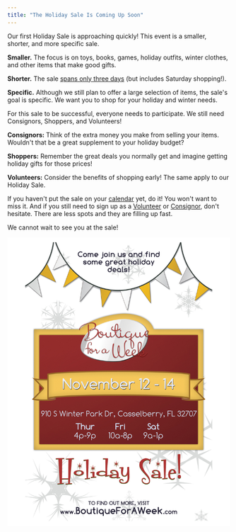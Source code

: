 ```yaml
---
title: "The Holiday Sale Is Coming Up Soon"
---
```


Our first Holiday Sale is approaching quickly! This event is a smaller, shorter, and more specific sale.

**Smaller.** The focus is on toys, books, games, holiday outfits, winter clothes, and other items that make good gifts.

**Shorter.** The sale [spans only three days](/events/) (but includes Saturday shopping!).

**Specific.** Although we still plan to offer a large selection of items, the sale's goal is specific. We want you to shop for your holiday and winter needs.

For this sale to be successful, everyone needs to participate. We still need Consignors, Shoppers, and Volunteers!

**Consignors:** Think of the extra money you make from selling your items. Wouldn't that be a great supplement to your holiday budget?

**Shoppers:** Remember the great deals you normally get and imagine getting holiday gifts for those prices!

**Volunteers:** Consider the benefits of shopping early! The same apply to our Holiday Sale.

If you haven't put the sale on your [calendar](/events/) yet, do it! You won't want to miss it. And if you still need to sign up as a [Volunteer](http://www.mysalemanager.net/wrk_start.aspx?partnercode=BFAW) or [Consignor](/register/), don't hesitate. There are less spots and they are filling up fast.

We cannot wait to see you at the sale!

![](/img/blog/Blog_flyer.jpg)
